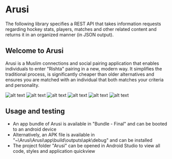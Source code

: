 # Arusi
The following library specifies a REST API that takes information requests regarding hockey stats, players, matches and other related content and returns it in an organized manner (in JSON output).  

## Welcome to Arusi
Arusi is a Muslim connections and social pairing application that enables individuals to enter "Rishta" pairing in a new, modern way.
It simplifies the traditional process, is significantly cheaper than older alternatives and ensures you are matched with an individual that
both matches your criteria and personality.

![alt text](./Screenshots/80426100_576818046466236_1290594838739156992_n.jpg)
![alt text](./Screenshots/80216386_451881178762973_7739399340745031680_n.jpg)
![alt text](./Screenshots/80005580_750594848785187_8173421754694238208_n.jpg)
![alt text](./Screenshots/81211373_1023573714643608_6685666081454948352_n.jpg)
![alt text](./Screenshots/79902734_819955428439840_1498439503172337664_n.jpg)
![alt text](./Screenshots/81040023_470132380354875_6230736733076455424_n.jpg)

## Usage and testing
* An app bundle of Arusi is available in "Bundle - Final" and can be booted to an android device
* Alternatively, an APK file is available in "~\Arusi\Arusi\app\build\outputs\apk\debug" and can be installed
* The project folder "Arusi" can be opened in Android Studio to view all code, styles and application quickview
